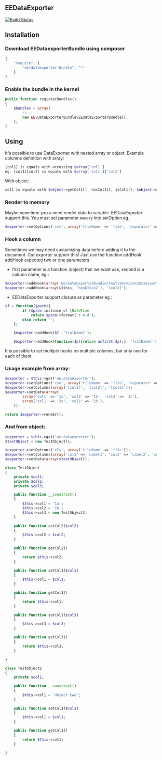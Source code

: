 EEDataExporter
-------------

[![Build Status](https://api.travis-ci.org/Antek88/DataExporter.png?branch=master)](http://travis-ci.org/Antek88/DataExporter)

## Installation

### Download EEDataexporterBundle using composer
```js
{
    "require": {
        "ee/dataexporter-bundle": "*"
    }
}
```
### Enable the bundle in the kernel
```php
public function registerBundles()
{
    $bundles = array(
        // ...
        new EE\DataExporterBundle\EEDataExporterBundle(),
    );
}
```

## Using

It's possible to use DataExporter with nested array or object.
Example columns definition with array:
```php
[col1] is equals with accessing $array['col1']
eg. [col1][col2] is equals with $array['col1']['col2']
```
With object:
```php
col1 is equals with $object->getCol1(), hasCol1(), isCol1(), $object->col1 or magic method __get('col1')
```

### Render to memory
Maybe sometime you a need render data to variable.
EEDataExporter support this. You must set parameter `memory` into setOption eg.
```php
$exporter->setOptions('csv', array('fileName' => 'file', 'separator' => ';', 'memory'));
```

### Hook a column
Sometimes we may need customizing data before adding it to the document.
Our exporter support this! Just use the function addHook.
addHook expected two or one parameters.
 - first parameter is a function (object) that we want use, second is a column name, eg.:
```php
$exporter->addHook(array('EE\DataExporterBundle\Test\Service\DataExporterTest', 'hookTest'), '[col1]');
$exporter->addHook(array(&$this, 'hookTest2'), '[col3]');
```

 - EEDataExporter support closure as parameter eg.:
```php
$f = function($parm){
        if ($parm instance of \DateTime
            return $parm->format('Y-m-d');
        else return '';
    };

    $exporter->addHook($f, '[colName]');
```
```php
    $exporter->addHook(function($p){return ucfirst($p);}, '[colName]');
```

It is possible to set multiple hooks on multiple columns, but only one for each of them.

### Usage example from array:

```php
$exporter = $this->get('ee.dataexporter');
$exporter->setOptions('csv', array('fileName' => 'file', 'separator' => ';'));
$exporter->setColumns(array('[col1]', '[col2]', '[col3]'));
$exporter->setData(array(
        array('col1' => '1a', 'col2' => '1b', 'col3' => '1c'),
        array('col1' => '2a', 'col2' => '2b'),
    ));

return $exporter->render();
```

### And from object:

```php
$exporter = $this->get('ee.dataexporter');
$testObject = new TestObject();

$exporter->setOptions('xls', array('fileName' => 'file'));
$exporter->setColumns(array('col1' => 'Label1', 'col2' => 'Label2', 'col3.col1' => 'From object two'));
$exporter->setData(array($testObject));

class TestObject
{
    private $col1;
    private $col2;
    private $col3;

    public function __construct()
    {
        $this->col1 = '1a';
        $this->col2 = '1b';
        $this->col3 = new TestObject2;
    }

    public function setCol2($col2)
    {
        $this->col2 = $col2;
    }

    public function getCol2()
    {
        return $this->col2;
    }

    public function setCol1($col1)
    {
        $this->col1 = $col1;
    }

    public function getCol1()
    {
        return $this->col1;
    }

    public function setCol3($col3)
    {
        $this->col3 = $col3;
    }

    public function getCol3()
    {
        return $this->col3;
    }

}

class TestObject2
{
    private $col1;

    public function __construct()
    {
        $this->col1 = 'Object two';
    }

    public function setCol1($col1)
    {
        $this->col1 = $col1;
    }

    public function getCol1()
    {
        return $this->col1;
    }

}
```